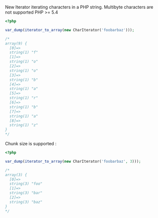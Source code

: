 New Iterator iterating characters in a PHP string.
Multibyte characters are not supported
PHP >= 5.4

```php
<?php

var_dump(iterator_to_array(new CharIterator('foobarbaz')));

/*
array(9) {
  [0]=>
  string(1) "f"
  [1]=>
  string(1) "o"
  [2]=>
  string(1) "o"
  [3]=>
  string(1) "b"
  [4]=>
  string(1) "a"
  [5]=>
  string(1) "r"
  [6]=>
  string(1) "b"
  [7]=>
  string(1) "a"
  [8]=>
  string(1) "z"
}
*/
```

Chunk size is supported :

```php
<?php

var_dump(iterator_to_array(new CharIterator('foobarbaz', 3)));

/*
array(3) {
  [0]=>
  string(3) "foo"
  [1]=>
  string(3) "bar"
  [2]=>
  string(3) "baz"
}
*/

```
